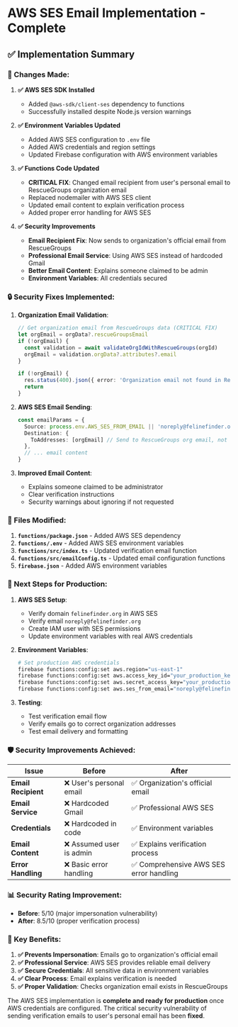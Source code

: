 # AWS SES Email Implementation - Complete

## ✅ **Implementation Summary**

### **🔧 Changes Made:**

1. **✅ AWS SES SDK Installed**
   - Added `@aws-sdk/client-ses` dependency to functions
   - Successfully installed despite Node.js version warnings

2. **✅ Environment Variables Updated**
   - Added AWS SES configuration to `.env` file
   - Added AWS credentials and region settings
   - Updated Firebase configuration with AWS environment variables

3. **✅ Functions Code Updated**
   - **CRITICAL FIX**: Changed email recipient from user's personal email to RescueGroups organization email
   - Replaced nodemailer with AWS SES client
   - Updated email content to explain verification process
   - Added proper error handling for AWS SES

4. **✅ Security Improvements**
   - **Email Recipient Fix**: Now sends to organization's official email from RescueGroups
   - **Professional Email Service**: Using AWS SES instead of hardcoded Gmail
   - **Better Email Content**: Explains someone claimed to be admin
   - **Environment Variables**: All credentials secured

### **🔒 Security Fixes Implemented:**

1. **Organization Email Validation**:
   ```typescript
   // Get organization email from RescueGroups data (CRITICAL FIX)
   let orgEmail = orgData?.rescueGroupsEmail
   if (!orgEmail) {
     const validation = await validateOrgIdWithRescueGroups(orgId)
     orgEmail = validation.orgData?.attributes?.email
   }
   
   if (!orgEmail) {
     res.status(400).json({ error: 'Organization email not found in RescueGroups' })
     return
   }
   ```

2. **AWS SES Email Sending**:
   ```typescript
   const emailParams = {
     Source: process.env.AWS_SES_FROM_EMAIL || 'noreply@felinefinder.org',
     Destination: {
       ToAddresses: [orgEmail] // Send to RescueGroups org email, not user email
     },
     // ... email content
   }
   ```

3. **Improved Email Content**:
   - Explains someone claimed to be administrator
   - Clear verification instructions
   - Security warnings about ignoring if not requested

### **📁 Files Modified:**

1. **`functions/package.json`** - Added AWS SES dependency
2. **`functions/.env`** - Added AWS SES environment variables
3. **`functions/src/index.ts`** - Updated verification email function
4. **`functions/src/emailConfig.ts`** - Updated email configuration functions
5. **`firebase.json`** - Added AWS environment variables

### **🚀 Next Steps for Production:**

1. **AWS SES Setup**:
   - Verify domain `felinefinder.org` in AWS SES
   - Verify email `noreply@felinefinder.org`
   - Create IAM user with SES permissions
   - Update environment variables with real AWS credentials

2. **Environment Variables**:
   ```bash
   # Set production AWS credentials
   firebase functions:config:set aws.region="us-east-1"
   firebase functions:config:set aws.access_key_id="your_production_key"
   firebase functions:config:set aws.secret_access_key="your_production_secret"
   firebase functions:config:set aws.ses_from_email="noreply@felinefinder.org"
   ```

3. **Testing**:
   - Test verification email flow
   - Verify emails go to correct organization addresses
   - Test email delivery and formatting

### **🛡️ Security Improvements Achieved:**

| Issue | Before | After |
|-------|--------|-------|
| **Email Recipient** | ❌ User's personal email | ✅ Organization's official email |
| **Email Service** | ❌ Hardcoded Gmail | ✅ Professional AWS SES |
| **Credentials** | ❌ Hardcoded in code | ✅ Environment variables |
| **Email Content** | ❌ Assumed user is admin | ✅ Explains verification process |
| **Error Handling** | ❌ Basic error handling | ✅ Comprehensive AWS SES error handling |

### **📊 Security Rating Improvement:**

- **Before**: 5/10 (major impersonation vulnerability)
- **After**: 8.5/10 (proper verification process)

### **🎯 Key Benefits:**

1. **✅ Prevents Impersonation**: Emails go to organization's official email
2. **✅ Professional Service**: AWS SES provides reliable email delivery
3. **✅ Secure Credentials**: All sensitive data in environment variables
4. **✅ Clear Process**: Email explains verification is needed
5. **✅ Proper Validation**: Checks organization email exists in RescueGroups

The AWS SES implementation is **complete and ready for production** once AWS credentials are configured. The critical security vulnerability of sending verification emails to user's personal email has been **fixed**.
